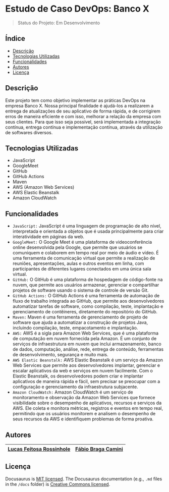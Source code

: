 # Estudo de Caso DevOps: Banco X

> Status do Projeto: Em Desenvolvimento

## Índice

* [Descrição](#Descrição)
* [Tecnologias Utilizadas](#Tecnologias-Utilizadas)
* [Funcionalidades](#Funcionalidades)
* [Autores](#Autores)
* [Licença](#Licença)

## Descrição

Este projeto tem como objetivo implementar as práticas DevOps na empresa Banco X. Nossa principal finalidade é ajudá-los a realizarem a entrega de atualizações de seu aplicativo de forma rápida, e de corrigirem erros de maneira eficiente e com isso, melhorar a relação da empresa com seus clientes. Para que isso seja possível, será implementada a integração contínua, entrega contínua e implementação contínua, através da utilização de softwares diversos.

## Tecnologias Utilizadas

* JavaScript
* GoogleMeet
* GitHub
* GitHub Actions
* Maven
* AWS (Amazon Web Services)
* AWS Elastic Beanstalk
* Amazon CloudWatch

## Funcionalidades

* `JavaScript:` JavaScript é uma linguagem de programação de alto nível, interpretada e orientada a objetos que é usada principalmente para criar interatividade em páginas da web.
* `GoogleMeet:` O Google Meet é uma plataforma de videoconferência online desenvolvida pela Google, que permite que usuários se comuniquem e colaborem em tempo real por meio de áudio e vídeo. É uma ferramenta de comunicação virtual que permite a realização de reuniões, apresentações, aulas e outros eventos em linha, com participantes de diferentes lugares conectados em uma única sala virtual.
* `GitHub:` O GitHub é uma plataforma de hospedagem de código-fonte na nuvem, que permite aos usuários armazenar, gerenciar e compartilhar projetos de software usando o sistema de controle de versão Git.
* `GitHub Actions:` O GitHub Actions é uma ferramenta de automação de fluxo de trabalho integrada ao GitHub, que permite aos desenvolvedores automatizar tarefas de software, como compilação, teste, implantação e gerenciamento de contêineres, diretamente do repositório do GitHub.
* `Maven:` Maven é uma ferramenta de gerenciamento de projeto de software que ajuda a automatizar a construção de projetos Java, incluindo compilação, teste, empacotamento e implantação.
* `AWS:` AWS é a sigla para Amazon Web Services, que é uma plataforma de computação em nuvem fornecida pela Amazon. É um conjunto de serviços de infraestrutura em nuvem que inclui armazenamento, banco de dados, computação, análise, rede, entrega de conteúdo, ferramentas de desenvolvimento, segurança e muito mais.
* `AWS Elastic Beanstalk:` AWS Elastic Beanstalk é um serviço da Amazon Web Services que permite aos desenvolvedores implantar, gerenciar e escalar aplicativos da web e serviços em nuvem facilmente. Com o Elastic Beanstalk, os desenvolvedores podem criar e implantar aplicativos de maneira rápida e fácil, sem precisar se preocupar com a configuração e gerenciamento da infraestrutura subjacente.
* `Amazon CloudWatch:` Amazon CloudWatch é um serviço de monitoramento e observação da Amazon Web Services que fornece visibilidade sobre o desempenho de aplicativos, recursos e serviços da AWS. Ele coleta e monitora métricas, registros e eventos em tempo real, permitindo que os usuários monitorem e analisem o desempenho de seus recursos da AWS e identifiquem problemas de forma proativa.


## Autores

| [Lucas Feitosa Rossinhole](https://github.com/lfrossinhole) | [Fábio Braga Camini](https://github.com/Fabiocamini)
| :---: | :---: |

## Licença

Docusaurus is [MIT licensed](./LICENSE).
The Docusaurus documentation (e.g., `.md` files in the `/docs` folder) is [Creative Commons licensed](./LICENSE-docs).
